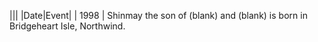 |||
|Date|Event|
| 1998 | Shinmay the son of (blank) and (blank) is born in Bridgeheart Isle, Northwind. 
